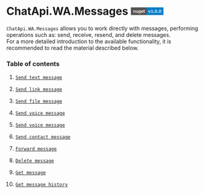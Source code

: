 # ChatApi.WA.Messages [![NuGet version (ChatApi.WA.Messages)](../../../../Images/NuGetVersions/ChatApi.WA.Messages_NuGetVersion.png)](https://www.nuget.org/packages/ChatApi.WA.Messages/)
`ChatApi.WA.Messages` allows you to work directly with messages, performing operations such as: send, receive, resend, and delete messages. <br/>
For a more detailed introduction to the available functionality, it is recommended to read the material described below.

### Table of contents

1.  [`Send text message`](Operations/SendTextMessage.md)
2.  [`Send link message`](Operations/SendLinkMessage.md)
3.  [`Send file message`](Operations/SendFileMessage.md)
4.  [`Send voice message`](Operations/SendVoiceMessage.md)
5.  [`Send voice message`](Operations/SendAddressMessage.md)
6.  [`Send contact message`](Operations/SendContactMessage.md)

7.  [`Forward message`](Operations/ForwardMessage.md)
8.  [`Delete message`](Operations/DeleteMessage.md)

9.  [`Get message`](Operations/GetMessage.md)
10. [`Get message history`](Operations/GetMessageHistory.md)
